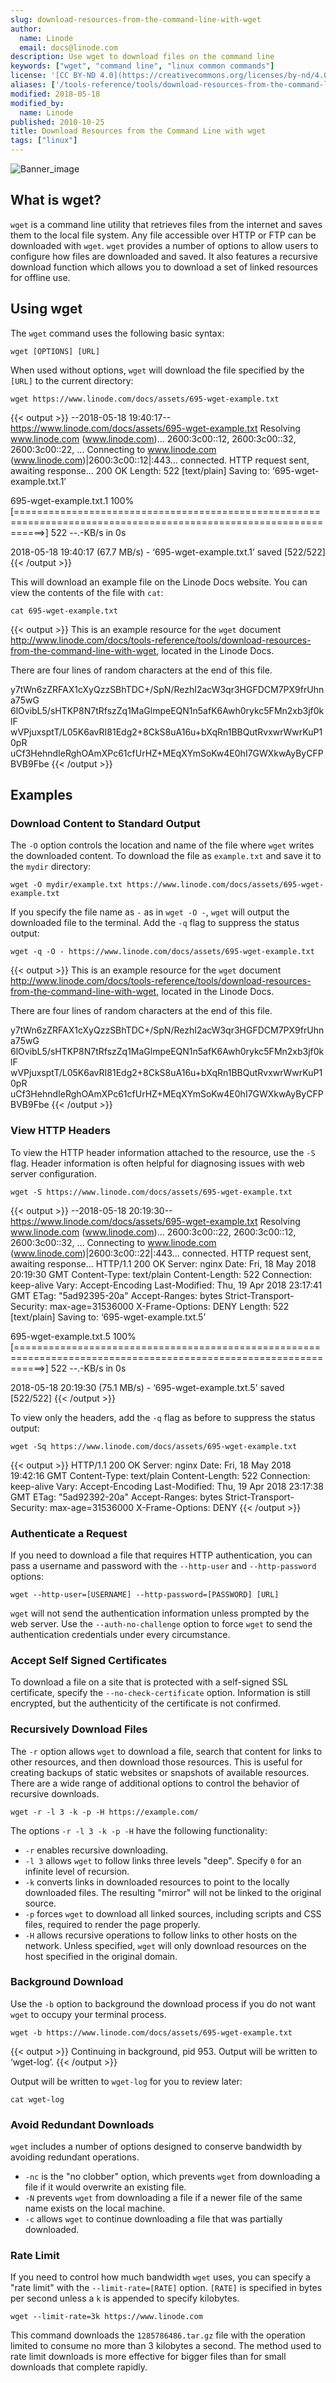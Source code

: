 ```yaml
---
slug: download-resources-from-the-command-line-with-wget
author:
  name: Linode
  email: docs@linode.com
description: Use wget to download files on the command line
keywords: ["wget", "command line", "linux common commands"]
license: '[CC BY-ND 4.0](https://creativecommons.org/licenses/by-nd/4.0)'
aliases: ['/tools-reference/tools/download-resources-from-the-command-line-with-wget/','/linux-tools/common-commands/wget/']
modified: 2018-05-18
modified_by:
  name: Linode
published: 2010-10-25
title: Download Resources from the Command Line with wget
tags: ["linux"]
---
```


![Banner_image](Download_Resources_from_the_Command_Line_with_wget_smg.jpg)

## What is wget?

`wget` is a command line utility that retrieves files from the internet and saves them to the local file system. Any file accessible over HTTP or FTP can be downloaded with `wget`. `wget` provides a number of options to allow users to configure how files are downloaded and saved. It also features a recursive download function which allows you to download a set of linked resources for offline use.

## Using wget

The `wget` command uses the following basic syntax:

    wget [OPTIONS] [URL]

When used without options, `wget` will download the file specified by the `[URL]` to the current directory:

    wget https://www.linode.com/docs/assets/695-wget-example.txt

{{< output >}}
--2018-05-18 19:40:17--  https://www.linode.com/docs/assets/695-wget-example.txt
Resolving www.linode.com (www.linode.com)... 2600:3c00::12, 2600:3c00::32, 2600:3c00::22, ...
Connecting to www.linode.com (www.linode.com)|2600:3c00::12|:443... connected.
HTTP request sent, awaiting response... 200 OK
Length: 522 [text/plain]
Saving to: ‘695-wget-example.txt.1’

695-wget-example.txt.1                              100%[=================================================================================================================>]     522  --.-KB/s    in 0s

2018-05-18 19:40:17 (67.7 MB/s) - ‘695-wget-example.txt.1’ saved [522/522]
{{< /output >}}

This will download an example file on the Linode Docs website. You can view the contents of the file with `cat`:

    cat 695-wget-example.txt

{{< output >}}
This is an example resource for the `wget` document
<http://www.linode.com/docs/tools-reference/tools/download-resources-from-the-command-line-with-wget>, located
in the Linode Docs.

There are four lines of random characters at the end of this file.

y7tWn6zZRFAX1cXyQzzSBhTDC+/SpN/RezhI2acW3qr3HGFDCM7PX9frUhna75wG
6lOvibL5/sHTKP8N7tRfszZq1MaGlmpeEQN1n5afK6Awh0rykc5FMn2xb3jf0klF
wVPjuxsptT/L05K6avRI81Edg2+8CkS8uA16u+bXqRn1BBQutRvxwrWwrKuP10pR
uCf3HehndIeRghOAmXPc61cfUrHZ+MEqXYmSoKw4E0hI7GWXkwAyByCFPBVB9Fbe
{{< /output >}}

## Examples

### Download Content to Standard Output

The `-O` option controls the location and name of the file where `wget` writes the downloaded content. To download the file as `example.txt` and save it to the `mydir` directory:

    wget -O mydir/example.txt https://www.linode.com/docs/assets/695-wget-example.txt

If you specify the file name as `-` as in `wget -O -`, `wget` will output the downloaded file to the terminal. Add the `-q` flag to suppress the status output:

    wget -q -O - https://www.linode.com/docs/assets/695-wget-example.txt

{{< output >}}
This is an example resource for the `wget` document
<http://www.linode.com/docs/tools-reference/tools/download-resources-from-the-command-line-with-wget>, located
in the Linode Docs.

There are four lines of random characters at the end of this file.

y7tWn6zZRFAX1cXyQzzSBhTDC+/SpN/RezhI2acW3qr3HGFDCM7PX9frUhna75wG
6lOvibL5/sHTKP8N7tRfszZq1MaGlmpeEQN1n5afK6Awh0rykc5FMn2xb3jf0klF
wVPjuxsptT/L05K6avRI81Edg2+8CkS8uA16u+bXqRn1BBQutRvxwrWwrKuP10pR
uCf3HehndIeRghOAmXPc61cfUrHZ+MEqXYmSoKw4E0hI7GWXkwAyByCFPBVB9Fbe
{{< /output >}}

### View HTTP Headers

To view the HTTP header information attached to the resource, use the `-S` flag. Header information is often helpful for diagnosing issues with web server configuration.

    wget -S https://www.linode.com/docs/assets/695-wget-example.txt

{{< output >}}
--2018-05-18 20:19:30--  https://www.linode.com/docs/assets/695-wget-example.txt
Resolving www.linode.com (www.linode.com)... 2600:3c00::22, 2600:3c00::12, 2600:3c00::32, ...
Connecting to www.linode.com (www.linode.com)|2600:3c00::22|:443... connected.
HTTP request sent, awaiting response...
  HTTP/1.1 200 OK
  Server: nginx
  Date: Fri, 18 May 2018 20:19:30 GMT
  Content-Type: text/plain
  Content-Length: 522
  Connection: keep-alive
  Vary: Accept-Encoding
  Last-Modified: Thu, 19 Apr 2018 23:17:41 GMT
  ETag: "5ad92395-20a"
  Accept-Ranges: bytes
  Strict-Transport-Security: max-age=31536000
  X-Frame-Options: DENY
Length: 522 [text/plain]
Saving to: ‘695-wget-example.txt.5’

695-wget-example.txt.5                              100%[=================================================================================================================>]     522  --.-KB/s    in 0s

2018-05-18 20:19:30 (75.1 MB/s) - ‘695-wget-example.txt.5’ saved [522/522]
{{< /output >}}

To view only the headers, add the `-q` flag as before to suppress the status output:

    wget -Sq https://www.linode.com/docs/assets/695-wget-example.txt

{{< output >}}
HTTP/1.1 200 OK
Server: nginx
Date: Fri, 18 May 2018 19:42:16 GMT
Content-Type: text/plain
Content-Length: 522
Connection: keep-alive
Vary: Accept-Encoding
Last-Modified: Thu, 19 Apr 2018 23:17:38 GMT
ETag: "5ad92392-20a"
Accept-Ranges: bytes
Strict-Transport-Security: max-age=31536000
X-Frame-Options: DENY
{{< /output >}}

### Authenticate a Request

If you need to download a file that requires HTTP authentication, you can pass a username and password with the `--http-user` and `--http-password` options:

    wget --http-user=[USERNAME] --http-password=[PASSWORD] [URL]

`wget` will not send the authentication information unless prompted by the web server. Use the `--auth-no-challenge` option to force `wget` to send the authentication credentials under every circumstance.

### Accept Self Signed Certificates

To download a file on a site that is protected with a self-signed SSL certificate, specify the `--no-check-certificate` option.
Information is still encrypted, but the authenticity of the certificate is not confirmed.

### Recursively Download Files

The `-r` option allows `wget` to download a file, search that content for links to other resources, and then download those resources. This is useful for creating backups of static websites or snapshots of available resources. There are a wide range of additional options to control the behavior of recursive downloads.

    wget -r -l 3 -k -p -H https://example.com/

The options `-r -l 3 -k -p -H` have the following functionality:

-   `-r` enables recursive downloading.
-   `-l 3` allows `wget` to follow links three levels "deep". Specify `0` for an infinite level of recursion.
-   `-k` converts links in downloaded resources to point to the locally downloaded files. The resulting "mirror" will not be linked to the original source.
-   `-p` forces `wget` to download all linked sources, including scripts and CSS files, required to render the page properly.
-   `-H` allows recursive operations to follow links to other hosts on the network. Unless specified, `wget` will only download resources on the host specified in the original domain.

### Background Download

Use the `-b` option to background the download process if you do not want `wget` to occupy your terminal process.

    wget -b https://www.linode.com/docs/assets/695-wget-example.txt

{{< output >}}
Continuing in background, pid 953.
Output will be written to ‘wget-log’.
{{< /output >}}

Output will be written to `wget-log` for you to review later:

    cat wget-log

### Avoid Redundant Downloads

`wget` includes a number of options designed to conserve bandwidth by avoiding redundant operations.

-   `-nc` is the "no clobber" option, which prevents `wget` from downloading a file if it would overwrite an existing file.
-   `-N` prevents `wget` from downloading a file if a newer file of the same name exists on the local machine.
-   `-c` allows `wget` to continue downloading a file that was partially downloaded.

### Rate Limit

If you need to control how much bandwidth `wget` uses, you can specify a "rate limit" with the `--limit-rate=[RATE]` option. `[RATE]` is specified in bytes per second unless a `k` is appended to specify kilobytes.

    wget --limit-rate=3k https://www.linode.com

This command downloads the `1285786486.tar.gz` file with the operation limited to consume no more than 3 kilobytes a second. The method used to rate limit downloads is more effective for bigger files than for small downloads that complete rapidly.
